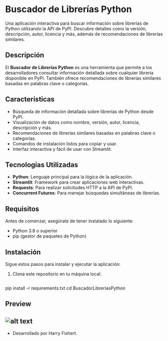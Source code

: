 # Buscador de Librerías Python

Una aplicación interactiva para buscar información sobre librerías de Python utilizando la API de PyPI. Descubre detalles como la versión, descripción, autor, licencia y más, además de recomendaciones de librerías similares.

## Descripción

El **Buscador de Librerías Python** es una herramienta que permite a los desarrolladores consultar información detallada sobre cualquier librería disponible en PyPI. También ofrece recomendaciones de librerías similares basadas en palabras clave o categorías.

## Características

- Búsqueda de información detallada sobre librerías de Python desde PyPI.
- Visualización de datos como nombre, versión, autor, licencia, descripción y más.
- Recomendaciones de librerías similares basadas en palabras clave o categorías.
- Comandos de instalación listos para copiar y usar.
- Interfaz interactiva y fácil de usar con Streamlit.

## Tecnologías Utilizadas

- **Python**: Lenguaje principal para la lógica de la aplicación.
- **Streamlit**: Framework para crear aplicaciones web interactivas.
- **Requests**: Para realizar solicitudes HTTP a la API de PyPI.
- **Concurrent Futures**: Para manejar búsquedas simultáneas de librerías.

## Requisitos

Antes de comenzar, asegúrate de tener instalado lo siguiente:

- Python 3.8 o superior
- pip (gestor de paquetes de Python)

## Instalación

Sigue estos pasos para instalar y ejecutar la aplicación:

1. Clona este repositorio en tu máquina local:
   ```bash git clone https://github.com/Fishertdevs/Buscador_de_Librerias.git
pip install -r requirements.txt
cd BuscadorLibreriasPython
## Preview

![alt text](image.png)
---
- Desarrollado por Harry Fishert.
   
